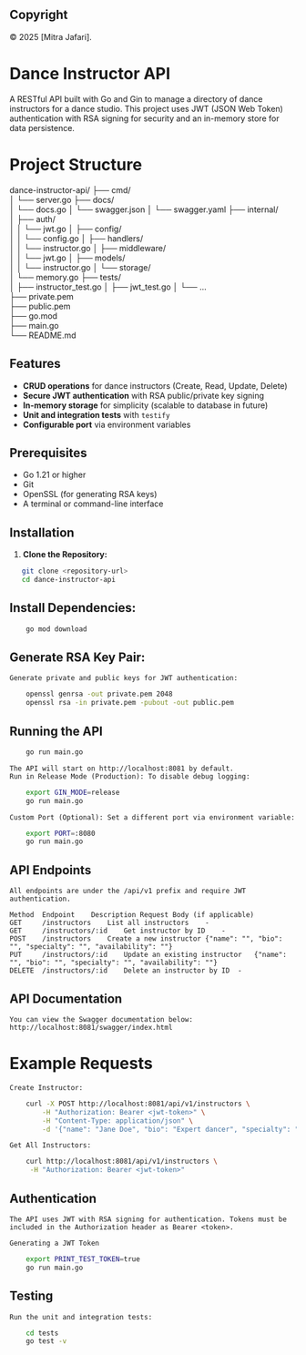 ## Copyright

© 2025 [Mitra Jafari].

# Dance Instructor API

A RESTful API built with Go and Gin to manage a directory of dance instructors for a dance studio. This project uses JWT (JSON Web Token) authentication with RSA signing for security and an in-memory store for data persistence.

# Project Structure
dance-instructor-api/
├── cmd/                
│   └── server.go
├── docs/               
│   └── docs.go
│   └── swagger.json
│   └── swagger.yaml
├── internal/           
│   ├── auth/          
│   │   └── jwt.go
│   ├── config/       
│   │   └── config.go
│   ├── handlers/      
│   │   └── instructor.go
│   ├── middleware/    
│   │   └── jwt.go
│   ├── models/        
│   │   └── instructor.go
│   └── storage/      
│       └── memory.go
├── tests/             
│   ├── instructor_test.go
│   ├── jwt_test.go
│   └── ...          
├── private.pem        
├── public.pem         
├── go.mod             
├── main.go            
└── README.md         

## Features

- **CRUD operations** for dance instructors (Create, Read, Update, Delete)
- **Secure JWT authentication** with RSA public/private key signing
- **In-memory storage** for simplicity (scalable to database in future)
- **Unit and integration tests** with `testify`
- **Configurable port** via environment variables

## Prerequisites

- Go 1.21 or higher
- Git
- OpenSSL (for generating RSA keys)
- A terminal or command-line interface

## Installation

1. **Clone the Repository:**

```bash
   git clone <repository-url>
   cd dance-instructor-api
```
## Install Dependencies:
```bash   
    go mod download
```
##  Generate RSA Key Pair: 
    Generate private and public keys for JWT authentication:
```bash
    openssl genrsa -out private.pem 2048
    openssl rsa -in private.pem -pubout -out public.pem
```

## Running the API
```bash
    go run main.go
```    
    The API will start on http://localhost:8081 by default.
    Run in Release Mode (Production): To disable debug logging:
```bash
    export GIN_MODE=release
    go run main.go
```
    Custom Port (Optional): Set a different port via environment variable:
```bash
    export PORT=:8080
    go run main.go
```
## API Endpoints
    All endpoints are under the /api/v1 prefix and require JWT authentication.

    Method	Endpoint	Description	Request Body (if applicable)
    GET	    /instructors	List all instructors	-
    GET	    /instructors/:id	Get instructor by ID	-
    POST	/instructors	Create a new instructor	{"name": "", "bio": "", "specialty": "", "availability": ""}
    PUT	    /instructors/:id	Update an existing instructor	{"name": "", "bio": "", "specialty": "", "availability": ""}
    DELETE	/instructors/:id	Delete an instructor by ID	-

## API Documentation
    You can view the Swagger documentation below:
    http://localhost:8081/swagger/index.html

# Example Requests
    Create Instructor:
```bash
    curl -X POST http://localhost:8081/api/v1/instructors \
        -H "Authorization: Bearer <jwt-token>" \
        -H "Content-Type: application/json" \
        -d '{"name": "Jane Doe", "bio": "Expert dancer", "specialty": "Ballet", "availability": "Mon-Fri"}'
```
    Get All Instructors:
```bash
    curl http://localhost:8081/api/v1/instructors \
     -H "Authorization: Bearer <jwt-token>"
```

## Authentication
    The API uses JWT with RSA signing for authentication. Tokens must be included in the Authorization header as Bearer <token>.

    Generating a JWT Token
```bash
    export PRINT_TEST_TOKEN=true
    go run main.go
```
## Testing
    Run the unit and integration tests:
```bash    
    cd tests
    go test -v
```
